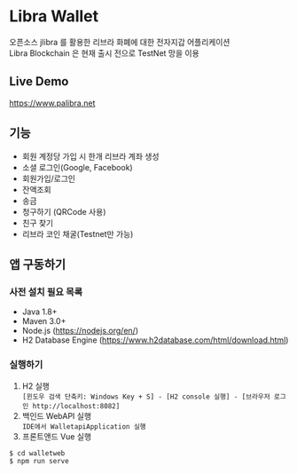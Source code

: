 Libra Wallet
=============================================

오픈소스 jlibra 를 활용한 리브라 화폐에 대한 전자지갑 어플리케이션  
Libra Blockchain 은 현재 출시 전으로 TestNet 망을 이용

## Live Demo

https://www.palibra.net


## 기능   
- 회원 계정당 가입 시 한개 리브라 계좌 생성
- 소셜 로그인(Google, Facebook)
- 회원가입/로그인
- 잔액조회
- 송금
- 청구하기 (QRCode 사용)
- 친구 찾기
- 리브라 코인 채굴(Testnet만 가능)


## 앱 구동하기

### 사전 설치 필요 목록
- Java 1.8+ 
- Maven 3.0+
- Node.js (https://nodejs.org/en/)
- H2 Database Engine (https://www.h2database.com/html/download.html)

### 실행하기
1. H2 실행  
  `[윈도우 검색 단축키: Windows Key + S] - [H2 console 실행] - [브라우저 로그인 http://localhost:8082]` 
2. 백인드 WebAPI 실행  
    `IDE에서 WalletapiApplication 실행`  
3. 프론트앤드 Vue 실행
```aidl
$ cd walletweb
$ npm run serve
``` 
  
 